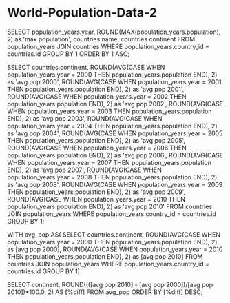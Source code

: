 # World-Population-Data-2

SELECT population_years.year, ROUND(MAX(population_years.population), 2) as 'max population', countries.name, countries.continent
FROM population_years
JOIN countries
WHERE population_years.country_id = countries.id
GROUP BY 1
ORDER BY 1 ASC;

SELECT countries.continent, 
	ROUND(AVG(CASE WHEN population_years.year = 2000 THEN population_years.population END), 2) as 'avg pop 2000',
    ROUND(AVG(CASE WHEN population_years.year = 2001 THEN population_years.population END), 2) as 'avg pop 2001',
    ROUND(AVG(CASE WHEN population_years.year = 2002 THEN population_years.population END), 2) as 'avg pop 2002',
	ROUND(AVG(CASE WHEN population_years.year = 2003 THEN population_years.population END), 2) as 'avg pop 2003',
	ROUND(AVG(CASE WHEN population_years.year = 2004 THEN population_years.population END), 2) as 'avg pop 2004',
	ROUND(AVG(CASE WHEN population_years.year = 2005 THEN population_years.population END), 2) as 'avg pop 2005',
	ROUND(AVG(CASE WHEN population_years.year = 2006 THEN population_years.population END), 2) as 'avg pop 2006',
	ROUND(AVG(CASE WHEN population_years.year = 2007 THEN population_years.population END), 2) as 'avg pop 2007',
	ROUND(AVG(CASE WHEN population_years.year = 2008 THEN population_years.population END), 2) as 'avg pop 2008',
	ROUND(AVG(CASE WHEN population_years.year = 2009 THEN population_years.population END), 2) as 'avg pop 2009',
	ROUND(AVG(CASE WHEN population_years.year = 2010 THEN population_years.population END), 2) as 'avg pop 2010'
FROM countries 
JOIN population_years 
WHERE population_years.country_id = countries.id
GROUP BY 1;

WITH avg_pop AS( SELECT countries.continent, 
ROUND(AVG(CASE WHEN population_years.year = 2000 THEN population_years.population END), 2) as [avg pop 2000],
ROUND(AVG(CASE WHEN population_years.year = 2010 THEN population_years.population END), 2) as [avg pop 2010]
FROM countries 
JOIN population_years 
WHERE population_years.country_id = countries.id
GROUP BY 1)

SELECT continent, ROUND((([avg pop 2010] - [avg pop 2000])/[avg pop 2010])*100.0, 2) AS [%diff]
FROM avg_pop
ORDER BY [%diff] DESC;

